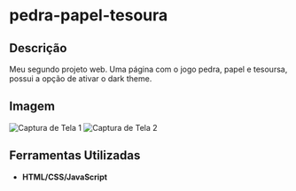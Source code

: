 # pedra-papel-tesoura


## Descrição

Meu segundo projeto web. Uma página com o jogo pedra, papel e tesoursa, possui a opção de ativar o dark theme.

## Imagem

![Captura de Tela 1](imgs/index.html.png)
![Captura de Tela 2](imgs/register.html.png)

## Ferramentas Utilizadas

- **HTML/CSS/JavaScript**
